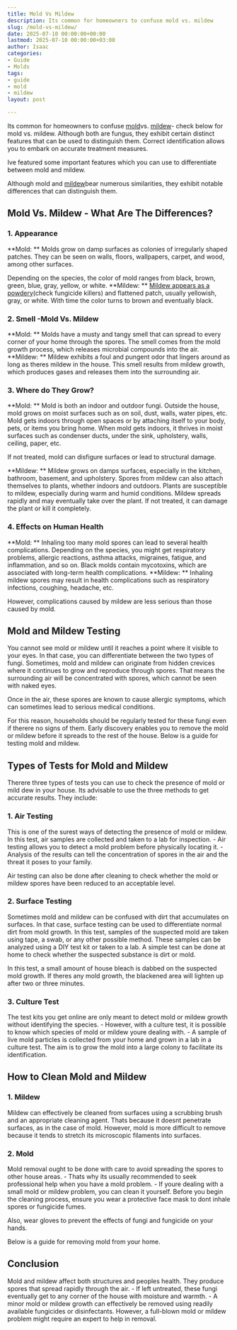 ```yaml
---
title: Mold Vs Mildew
description: Its common for homeowners to confuse mold vs. mildew
slug: /mold-vs-mildew/
date: 2025-07-10 00:00:00+00:00
lastmod: 2025-07-10 00:00:00+03:00
author: Isaac
categories:
- Guide
- Molds
tags:
- guide
- mold
- mildew
layout: post

---
```

Its common for homeowners to confuse [mold](https://pestpolicy.com/mold-cleanup/)vs. [mildew](https://pestpolicy.com/mildew-resistant-paints/)- check below for mold vs. mildew. Although both are fungus, they exhibit certain distinct features that can be used to distinguish them. Correct identification allows you to embark on accurate treatment measures.

Ive featured some important features which you can use to differentiate between mold and mildew.

Although mold and [mildew](https://extension2.missouri.edu/gh5928)bear numerous similarities, they exhibit notable differences that can distinguish them.

##  Mold Vs. Mildew - What Are The Differences?

###  **1. Appearance**

**Mold: ** Molds grow on damp surfaces as colonies of irregularly shaped patches. They can be seen on walls, floors, wallpapers, carpet, and wood, among other surfaces.

Depending on the species, the color of mold ranges from black, brown, green, blue, gray, yellow, or white. **Mildew: ** [Mildew appears as a powdery](https://pestpolicy.com/best-fungicide-powdery-mildew/)(check fungicide killers) and flattened patch, usually yellowish, gray, or white. With time the color turns to brown and eventually black.

###  2. Smell -Mold Vs. Mildew

**Mold: ** Molds have a musty and tangy smell that can spread to every corner of your home through the spores. The smell comes from the mold growth process, which releases microbial compounds into the air. **Mildew: ** Mildew exhibits a foul and pungent odor that lingers around as long as theres mildew in the house. This smell results from mildew growth, which produces gases and releases them into the surrounding air.

###  **3. Where do They Grow?**

**Mold: ** Mold is both an indoor and outdoor fungi. Outside the house, mold grows on moist surfaces such as on soil, dust, walls, water pipes, etc. Mold gets indoors through open spaces or by attaching itself to your body, pets, or items you bring home. When mold gets indoors, it thrives in moist surfaces such as condenser ducts, under the sink, upholstery, walls, ceiling, paper, etc.

If not treated, mold can disfigure surfaces or lead to structural damage.

**Mildew: ** Mildew grows on damps surfaces, especially in the kitchen, bathroom, basement, and upholstery. Spores from mildew can also attach themselves to plants, whether indoors and outdoors. Plants are susceptible to mildew, especially during warm and humid conditions. Mildew spreads rapidly and may eventually take over the plant. If not treated, it can damage the plant or kill it completely.

###  **4. Effects on Human Health**

**Mold: ** Inhaling too many mold spores can lead to several health complications. Depending on the species, you might get respiratory problems, allergic reactions, asthma attacks, migraines, fatigue, and inflammation, and so on. Black molds contain mycotoxins, which are associated with long-term health complications. **Mildew: ** Inhaling mildew spores may result in health complications such as respiratory infections, coughing, headache, etc.

However, complications caused by mildew are less serious than those caused by mold.

##  **Mold and Mildew Testing**

You cannot see mold or mildew until it reaches a point where it visible to your eyes. In that case, you can differentiate between the two types of fungi. Sometimes, mold and mildew can originate from hidden crevices where it continues to grow and reproduce through spores. That means the surrounding air will be concentrated with spores, which cannot be seen with naked eyes.

Once in the air, these spores are known to cause allergic symptoms, which can sometimes lead to serious medical conditions.

For this reason, households should be regularly tested for these fungi even if therere no signs of them. Early discovery enables you to remove the mold or mildew before it spreads to the rest of the house. Below is a guide for testing mold and mildew.

##  **Types of Tests for Mold and Mildew**

Therere three types of tests you can use to check the presence of mold or mild dew in your house. Its advisable to use the three methods to get accurate results. They include:

###  **1. Air Testing**

This is one of the surest ways of detecting the presence of mold or mildew. In this test, air samples are collected and taken to a lab for inspection. - Air testing allows you to detect a mold problem before physically locating it. - Analysis of the results can tell the concentration of spores in the air and the threat it poses to your family.

Air testing can also be done after cleaning to check whether the mold or mildew spores have been reduced to an acceptable level.

###  **2. Surface Testing**

Sometimes mold and mildew can be confused with dirt that accumulates on surfaces. In that case, surface testing can be used to differentiate normal dirt from mold growth. In this test, samples of the suspected mold are taken using tape, a swab, or any other possible method. These samples can be analyzed using a DIY test kit or taken to a lab. A simple test can be done at home to check whether the suspected substance is dirt or mold.

In this test, a small amount of house bleach is dabbed on the suspected mold growth. If theres any mold growth, the blackened area will lighten up after two or three minutes.

###  **3. Culture Test**

The test kits you get online are only meant to detect mold or mildew growth without identifying the species. - However, with a culture test, it is possible to know which species of mold or mildew youre dealing with. - A sample of live mold particles is collected from your home and grown in a lab in a culture test. The aim is to grow the mold into a large colony to facilitate its identification.

##  **How to Clean Mold and Mildew**

###  1. Mildew

Mildew can effectively be cleaned from surfaces using a scrubbing brush and an appropriate cleaning agent. Thats because it doesnt penetrate surfaces, as in the case of mold. However, mold is more difficult to remove because it tends to stretch its microscopic filaments into surfaces.

###  2. Mold

Mold removal ought to be done with care to avoid spreading the spores to other house areas. - Thats why its usually recommended to seek professional help when you have a mold problem. - If youre dealing with a small mold or mildew problem, you can clean it yourself. Before you begin the cleaning process, ensure you wear a protective face mask to dont inhale spores or fungicide fumes.

Also, wear gloves to prevent the effects of fungi and fungicide on your hands.

Below is a guide for removing mold from your home.

##  **Conclusion**

Mold and mildew affect both structures and peoples health. They produce spores that spread rapidly through the air. - If left untreated, these fungi eventually get to any corner of the house with moisture and warmth. - A minor mold or mildew growth can effectively be removed using readily available fungicides or disinfectants. However, a full-blown mold or mildew problem might require an expert to help in removal.
